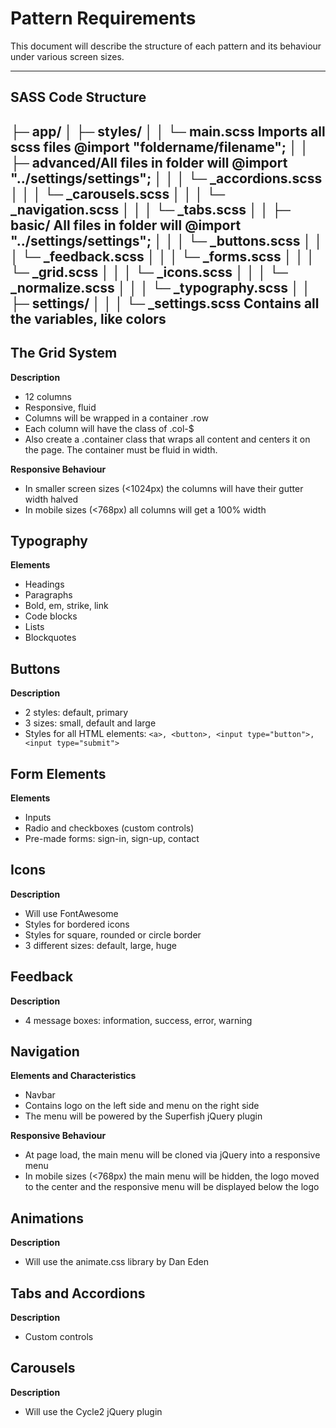 # Pattern Requirements

This document will describe the structure of each pattern and its behaviour under various screen sizes.

-------------------------------------------------------------------------------
## SASS Code Structure
├─ app/
│  ├─ styles/
│  │  └─ main.scss **Imports all scss files @import "foldername/filename";**
│  │  ├─ advanced/**All files in folder will @import "../settings/settings";**
│  │  │  └─ _accordions.scss
│  │  │  └─ _carousels.scss
│  │  │  └─ _navigation.scss
│  │  │  └─ _tabs.scss
│  │  ├─ basic/ **All files in folder will @import "../settings/settings";**
│  │  │  └─ _buttons.scss
│  │  │  └─ _feedback.scss
│  │  │  └─ _forms.scss
│  │  │  └─ _grid.scss
│  │  │  └─ _icons.scss
│  │  │  └─ _normalize.scss
│  │  │  └─ _typography.scss
│  │  ├─ settings/
│  │  │  └─ _settings.scss **Contains all the variables, like colors**
-------------------------------------------------------------------------------
## The Grid System

**Description**

- 12 columns
- Responsive, fluid
- Columns will be wrapped in a container .row
- Each column will have the class of .col-$
- Also create a .container class that wraps all content and centers it on the page. The container must be fluid in width.

**Responsive Behaviour**

- In smaller screen sizes (<1024px) the columns will have their gutter width halved
- In mobile sizes (<768px) all columns will get a 100% width

## Typography

**Elements**

- Headings
- Paragraphs
- Bold, em, strike, link
- Code blocks
- Lists
- Blockquotes

## Buttons

**Description**

- 2 styles: default, primary
- 3 sizes: small, default and large
- Styles for all HTML elements: `<a>, <button>, <input type="button">, <input type="submit">`

## Form Elements

**Elements**

- Inputs
- Radio and checkboxes (custom controls)
- Pre-made forms: sign-in, sign-up, contact

## Icons

**Description**

- Will use FontAwesome
- Styles for bordered icons
- Styles for square, rounded or circle border
- 3 different sizes: default, large, huge

## Feedback

**Description**

- 4 message boxes: information, success, error, warning

## Navigation

**Elements and Characteristics**

- Navbar
- Contains logo on the left side and menu on the right side
- The menu will be powered by the Superfish jQuery plugin

**Responsive Behaviour**

- At page load, the main menu will be cloned via jQuery into a responsive menu
- In mobile sizes (<768px) the main menu will be hidden, the logo moved to the center and the responsive menu will be displayed below the logo

## Animations

**Description**

- Will use the animate.css library by Dan Eden

## Tabs and Accordions

**Description**

- Custom controls

## Carousels

**Description**

- Will use the Cycle2 jQuery plugin